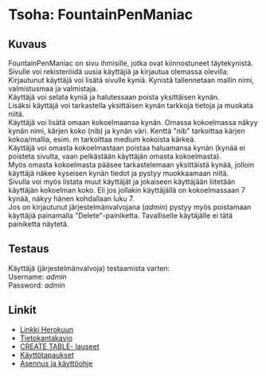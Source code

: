 
# Tsoha: FountainPenManiac

## Kuvaus
FountainPenManiac on sivu ihmisille, jotka ovat kiinnostuneet täytekynistä.  
Sivulle voi rekisteröidä uusia käyttäjiä ja kirjautua olemassa olevilla.  
Kirjautunut käyttäjä voi lisätä sivulle kyniä. Kynistä tallennetaan mallin nimi, valmistusmaa ja valmistaja.  
Käyttäjä voi selata kyniä ja halutessaan poista yksittäisen kynän.  
Lisäksi käyttäjä voi tarkastella yksittäisen kynän tarkkoja tietoja ja muokata niitä.  
Käyttäjä voi lisätä omaan kokoelmaansa kynän. Omassa kokoelmassa näkyy kynän nimi, kärjen koko (nib) ja kynän väri. Kenttä "nib" tarkoittaa kärjen kokoa/mallia, esim. m tarkoittaa medium kokoista kärkeä.  
Käyttäjä voi omasta kokoelmastaan poistaa haluamansa kynän (kynää ei poisteta sivulta, vaan pelkästään käyttäjän omasta kokoelmasta).  
Myös omasta kokoelmasta pääsee tarkastelemaan yksittäistä kynää, jolloin käyttäjä näkee kyseisen kynän tiedot ja pystyy muokkaamaan niitä.  
Sivulla voi myös listata muut käyttäjät ja jokaiseen käyttäjään liitetään käyttäjän kokoelman koko. Eli jos jollakin käyttäjällä on kokoelmassaan 7 kynää, näkyy hänen kohdallaan luku 7.  
Jos on kirjautunut järjestelmänvalvojana (_admin_) pystyy myös poistamaan käyttäjiä painamalla "Delete"-painiketta. Tavalliselle käytäjälle ei tätä painiketta näytetä.  



## Testaus

Käyttäjä (järjestelmänvalvoja) testaamista varten:  
Username: _admin_  
Password: _admin_  

## Linkit

* [Linkki Herokuun](https://tsoha-foutain-pen-store.herokuapp.com/)  
* [Tietokantakavio](/documentation/tietokantakaavio.png)  
* [CREATE TABLE- lauseet](/documentation/tietokantataulut.md)  
* [Käyttötapaukset](/documentation/kayttotapaukset.md)  
* [Asennus ja käyttöohje](/documentation/ohjeet.md)

